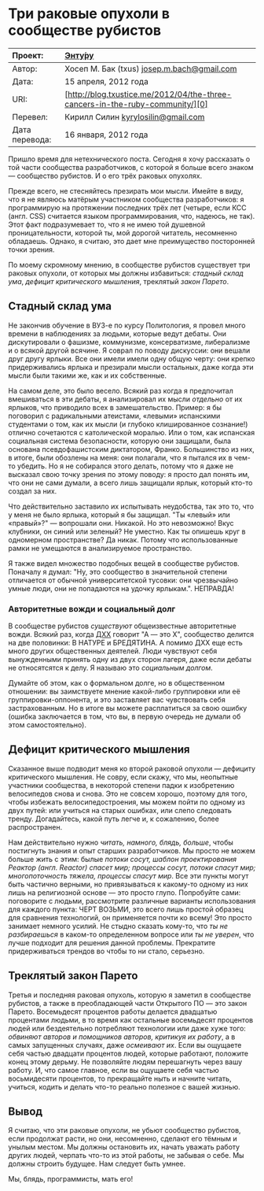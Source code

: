 Три раковые опухоли в сообществе рубистов
=========================================

| Проект:        | [Энту́ру](https://www.github.com/kyrylo/entooru/)
|:---------------|:-----------------------------------------------------------------------------
| Автор:         | Хосеп М. Бак (txus) <josep.m.bach@gmail.com>
| Дата:          | 15 апреля, 2012 года
| URI:           | [http://blog.txustice.me/2012/04/the-three-cancers-in-the-ruby-community/][0]
| Перевел:       | Кирилл Силин <kyrylosilin@gmail.com>
| Дата перевода: | 16 января, 2012 года


Пришло время для нетехнического поста. Сегодня я хочу рассказать о той части
сообщества разработчиков, с которой я больше всего знаком — сообщество рубистов.
И о его трёх раковых опухолях.

Прежде всего, не стесняйтесь презирать мои мысли. Имейте в виду, что я не
являюсь матёрым участником сообщества разработчиков: я программирую на
протяжении последних трёх лет (четыре, если КСС (англ. CSS) считается языком
программирования, что, надеюсь, не так). Этот факт подразумевает то, что я не
имею той душевной проницательности, которой ты, мой дорогой читатель,
несомненно обладаешь. Однако, я считаю, это дает мне преимущество посторонней
точки зрения.

По моему скромному мнению, в сообществе рубистов существует три раковых опухоли,
от которых мы должны избавиться: _стадный склад ума_, _дефицит критического
мышления_, треклятый _закон Парето_.

Стадный склад ума
-----------------

Не закончив обучение в ВУЗ-е по курсу Политология, я провел много времени в
наблюдениях за людьми, которые ведут дебаты. Они дискутировали о фашизме,
коммунизме, консерватизме, либерализме и о всякой другой всячинe. Я соврал по
поводу дискуссии: они вешали друг другу ярлыки. Все они имели имели одну общую
черту: они крепко придерживались ярлыка и презирали мысли остальных, даже когда
эти мысли были такими же, как и их собственные.

На самом деле, это было весело. Всякий раз когда я предпочитал вмешиваться в эти
дебаты, я анализировал их мысли _отдельно_ от их ярлыков, что приводило всех в
замешательство. Пример: я бы поговорил с радикальными атеистами, «левыми»
испанскими студентами о том, как их мысли (и глубоко клишированное сознание!)
отлично сочетаются с католической моралью. Или о том, как испанская социальная
система безопасности, которую они защищали, была основана псевдофашистским
диктатором, Франко. Большинство из них, в итоге, были обозлены на меня: они
полагали, что я пытался их в чем-то убедить. Но я не собирался этого делать,
потому что я даже не выcказал свою точку зрения по этому поводу: я просто дал
понять им, что они не сами думали, а всего лишь защищали ярлык, который кто-то
создал за них.

Что действительно заставило их испытывать неудобcтва, так это то, что у меня не
было ярлыка, который я бы защищал. "Ты «левый» или «правый»?" — вопрошали они.
Никакой. Но это невозможно! Вкус клубники, он синий или зеленый? Не уместно. Как
ты опишешь круг в одномерном пространстве? Да никак. Потому что использованные
рамки не умещаются в анализируемое пространство.

Я также видел множество подобных вещей в сообществе рубистов. Поначалу я думал:
"Ну, это сообщество в значительной степени отличается от обычной университетской
тусовки: они чрезвычайно умные люди, они не попадаются на удочку ярлыкам.".
НЕПРАВДА!

### Авторитетные вожди и социальный долг

В сообществе рубистов _существуют_ общеизвестные авторитетные вожди. Всякий раз,
когда [ДХХ][1] говорит "А — это Х", сообщество делится на две половинки: В НАТУРЕ и
БРЕДЯТИНА. А помимо ДХХ еще есть много других общественных деятелей. Люди
чувствуют себя вынужденными принять одну из двух сторон лагеря, даже если дебаты
не относятсятся к делу. Я называю это _социальным долгом_.

Думайте об этом, как о формальном долге, но в общественном отношении: вы
заимствуете мнение какой-либо группировки или её группировки-оппонента, и это
заставляет вас чувствовать себя застрахованным. Но в итоге вы можете
расплатиться за свою ошибку (ошибка заключается в том, что вы, в первую очередь
не думали об этом самостоятельно).

Дефицит критического мышления
-----------------------------

Сказанное выше подводит меня ко второй раковой опухоли — дефициту критического
мышления. Не совру, если скажу, что мы, неопытные участники сообщества,
в некоторой степени падки к изобретению велосипедов снова и снова. Это не совсем
хорошо, поэтому для того, чтобы избежать велосипедостроения, мы можем пойти по
одному из двух путей: или учиться на старых ошибках, или слепо следовать тренду.
Догадайтесь, какой путь легче и, к сожалению, более распространен.

Нам действительно нужно _читать, намного, блядь, больше_, чтобы постигнуть знания
и опыт старших разработчиков. Мы просто не можем больше жить с этим: былые
_потоки сосут, шаблон проектирования Реактор (англ. Reactor) спасет мир;
процессы сосут, потоки спасут мир; многопоточность тяжела, процессы спасут
мир_. Все эти пункты могут быть частично верными, но привязываться к какому-то
одному из них лишь на религиозной основе — это просто глупо. Попробуйте сами:
поговорите с людьми, рассмотрите различные варианты использования для каждого
пункта: ЧЕРТ ВОЗЬМИ, это всего лишь простой образец для сравнения технологий, он
применяется почти ко всему! Это просто занимает немного усилий. Не стыдно
сказать кому-то, что _ты не разбираешься_ в каком-то определенном вопросе или _ты
не уверен_, что лучше подходит для решения данной проблемы. Прекратите
придерживаться трендов во чтобы то ни стало, серьезно.

Треклятый закон Парето
----------------------

Третья и последняя раковая опухоль, которую я заметил в сообществе рубистов, а
также в преобладающей части Открытого ПО — это закон Парето. Восемьдесят
процентов работы делается двадцатью процентами людьми, в то время как остальные
восемьдесят процентов людей или бездеятельно потребляют технологии или даже
хуже того: _обвиняют авторов и помощников авторов, критикуя их работу_, а в самых
запущенных случаях, даже _осмеивают их_. Если вы ощущаете себя частью двадцати
процентов людей, которые работают, положите конец этому дерьму. Не позволяйте
людям перешагнуть через вашу работу. И, что самое главное, если вы ощущаете
себя частью восьмидесяти процентов, то прекращайте ныть и начните читать,
учиться, кодить и делать что-то реально полезное с вашей жизнью.

Вывод
-----

Я считаю, что эти раковые опухоли, не убьют сообщество рубистов, если продолжат
расти, но они, несомненно, сделают его тёмным и унылым местом. Мы должны
остановить их, начать уважать работу других людей, черпать что-то из этой
работы, не забывая о себе. Мы должны строить будущее. Нам следует быть умнее.

Мы, блядь, программисты, мать его!

[0]: http://blog.txustice.me/2012/04/the-three-cancers-in-the-ruby-community/
[1]: https://twitter.com/dhh/
